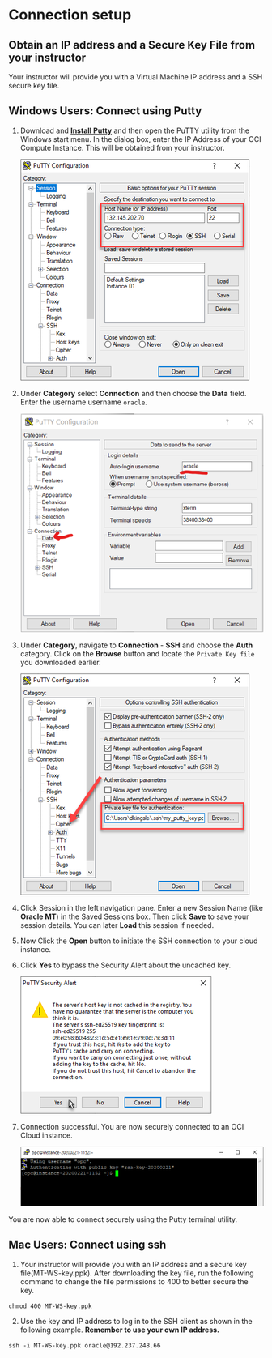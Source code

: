 #  Connection setup

## Obtain an IP address and a Secure Key File from your instructor 
Your instructor will provide you with a Virtual Machine IP address and a SSH secure key file.

## Windows Users: Connect using Putty

1.  Download and **[Install Putty](https://www.putty.org/)** and then open the PuTTY utility from the Windows start menu.   In the dialog box, enter the IP Address of your OCI Compute Instance.  This will be obtained from your instructor.

    ![](images/keylab-023.png " ")

2.  Under **Category** select **Connection** and then choose the **Data** field.  Enter the username username ```oracle```.  

    ![](images/keylab-024.png " ")

3.  Under **Category**, navigate to **Connection** - **SSH** and choose the **Auth** category.   Click on the **Browse** button and locate the ```Private Key file``` you downloaded earlier.   

    ![](images/keylab-025.png " ")

4. Click Session in the left navigation pane.  Enter a new Session Name (like **Oracle MT**) in the Saved Sessions box.  Then click **Save** to save your session details.  You can later **Load** this session if needed.

5. Now Click the **Open** button to initiate the SSH connection to your cloud instance.  

6.  Click **Yes** to bypass the Security Alert about the uncached key.

    ![](images/keylab-026.png " ")

7.  Connection successful.   You are now securely connected to an OCI Cloud instance.

    ![](images/keylab-027.png " ")

You are now able to connect securely using the Putty terminal utility. 

## Mac Users: Connect using ssh
1. Your instructor will provide you with an IP address and a secure key file(MT-WS-key.ppk).  After downloading the key file, run the following command to change the file permissions to 400 to better secure the key.

````
chmod 400 MT-WS-key.ppk
````

2. Use the key and IP address to log in to the SSH client as shown in the following example.  **Remember to use your own IP address.**
````
ssh -i MT-WS-key.ppk oracle@192.237.248.66
````
